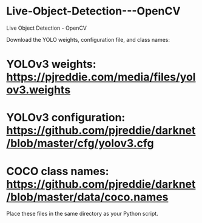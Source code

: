 # Live-Object-Detection---OpenCV
Live Object Detection - OpenCV

Download the YOLO weights, configuration file, and class names:

# YOLOv3 weights: https://pjreddie.com/media/files/yolov3.weights
# YOLOv3 configuration: https://github.com/pjreddie/darknet/blob/master/cfg/yolov3.cfg
# COCO class names: https://github.com/pjreddie/darknet/blob/master/data/coco.names


Place these files in the same directory as your Python script.

